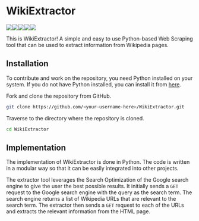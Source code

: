 # WikiExtractor

<img src="https://img.shields.io/github/license/MistaAsh/WikiExtractor"><img src="https://img.shields.io/github/languages/top/MistaAsh/WikiExtractor"><img src="https://img.shields.io/github/issues/MistaAsh/WikiExtractor"><img src="https://img.shields.io/github/issues-pr/MistaAsh/WikiExtractor"><img src="https://img.shields.io/github/last-commit/MistaAsh/WikiExtractor">


This is WikiExtractor! A simple and easy to use Python-based Web Scraping tool that can be used to extract information from Wikipedia pages.

## Installation
To contribute and work on the repository, you need Python installed on your system. If you do not have Python installed, you can install it from [here](https://www.python.org/downloads/).

Fork and clone the repository from GitHub.
```bash
git clone https://github.com/<your-username-here>/WikiExtractor.git
```

Traverse to the directory where the repository is cloned.
```bash
cd WikiExtractor
```



## Implementation

The implementation of WikiExtractor is done in Python. The code is written in a modular way so that it can be easily integrated into other projects.

The extractor tool leverages the Search Optimization of the Google search engine to give the user the best possible results. It initially sends a `GET` request to the Google search engine with the query as the search term. The search engine returns a list of Wikipedia URLs that are relevant to the search term. The extractor then sends a `GET` request to each of the URLs and extracts the relevant information from the HTML page.
